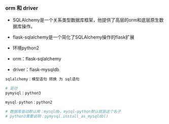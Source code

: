 ### orm 和 driver

- SQLAlchemy是一个关系类型数据库框架，他提供了高层的orm和底层原生数据库操作。
- flask-sqlalchemy是一个简化了SQLAlchemy操作的flask扩展

- 环境python2
- orm：flask-sqlalchemy
- driver：flask-mysqldb

```python
sqlalchemy：模型语句 转换 为 sql语句

# 驱动
pymysql：python3

mysql-python：python2

# 数据库驱动默认用：mysqldb，mysql-python默认就是这个名子
# python3需要说明：pymysql.install_as_mysqldb()
```

